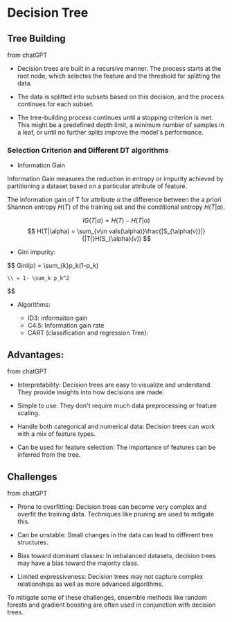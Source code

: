 # Decision Tree

## Tree Building

from chatGPT
- Decision trees are built in a recursive manner. The process starts at the root node, which selectes the feature and the threshold for splitting the data.

- The data is splitted into subsets based on this decision, and the process continues for each subset.

- The tree-building process continues until a stopping criterion is met. This might be a predefined depth limit, a minimum number of samples in a leaf, or until no further splits improve the model's performance.


### Selection Criterion and Different DT algorithms

- Information Gain

Information Gain measures the reduction in entropy or impurity achieved by partitioning a dataset based on a particular attribute of feature.

The information gain of T for attribute $\alpha$ the difference between the a priori Shannon entropy $H(T)$ of the training set and the conditional entropy $H(T|\alpha)$.

$$
    IG(T|\alpha) = H(T) - H(T|\alpha) 
$$
$$
    H(T|\alpha) = \sum_{v\in vals(\alpha)}\frac{|S_{\alpha(v)}|}{|T|}H(S_{\alpha}(v))
    $$

- Gini impurity:

$$
    Gini(p) = \sum_{k}p_k(1-p_k) 
    
    \\ = 1- \sum_k p_k^2
$$

- Algorithms:

    - ID3: informaiton gain
    - C4.5: Information gain rate
    - CART (classification and regression Tree): 
    



## Advantages:
from chatGPT

- Interpretability: Decision trees are easy to visualize and understand. They provide insights into how decisions are made.

- Simple to use: They don't require much data preprocessing or feature scaling.

- Handle both categorical and numerical data: Decision trees can work with a mix of feature types.

- Can be used for feature selection: The importance of features can be inferred from the tree.


## Challenges
from chatGPT

- Prone to overfitting: Decision trees can become very complex and overfit the training data. Techniques like pruning are used to mitigate this.

- Can be unstable: Small changes in the data can lead to different tree structures.

- Bias toward dominant classes: In imbalanced datasets, decision trees may have a bias toward the majority class.

- Limited expressiveness: Decision trees may not capture complex relationships as well as more advanced algorithms.

To mitigate some of these challenges, ensemble methods like random forests and gradient boosting are often used in conjunction with decision trees. 
